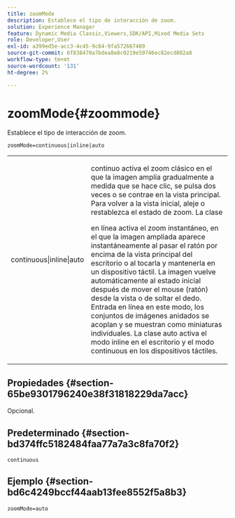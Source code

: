 ```yaml
---
title: zoomMode
description: Establece el tipo de interacción de zoom.
solution: Experience Manager
feature: Dynamic Media Classic,Viewers,SDK/API,Mixed Media Sets
role: Developer,User
exl-id: a399ed5e-acc3-4c45-9c84-9fa572667489
source-git-commit: 6f838470a7bdea8e8c0219e59746ec82ecd802a8
workflow-type: tm+mt
source-wordcount: '131'
ht-degree: 2%

---
```


# zoomMode{#zoommode}

Establece el tipo de interacción de zoom.

`zoomMode=continuous|inline|auto`

<table id="table_E314540D347D47699C04EB80D20C0721"> 
 <tbody> 
  <tr> 
   <td colname="col1"> <p> <span class="codeph"> continuous|inline|auto </span> </p> </td> 
   <td colname="col2"> <p> <span class="codeph"> continuo </span> activa el zoom clásico en el que la imagen amplía gradualmente a medida que se hace clic, se pulsa dos veces o se contrae en la vista principal. Para volver a la vista inicial, aleje o restablezca el estado de zoom. La clase </p> <p> <span class="codeph"> en línea </span> activa el zoom instantáneo, en el que la imagen ampliada aparece instantáneamente al pasar el ratón por encima de la vista principal del escritorio o al tocarla y mantenerla en un dispositivo táctil. La imagen vuelve automáticamente al estado inicial después de mover el mouse (ratón) desde la vista o de soltar el dedo. Entrada <span class="codeph"> en línea </span> en este modo, los conjuntos de imágenes anidados se acoplan y se muestran como miniaturas individuales. La clase <span class="codeph"> auto </span> activa el modo inline en el escritorio y el modo continuous en los dispositivos táctiles. </p> </td> 
  </tr> 
 </tbody> 
</table>

## Propiedades {#section-65be9301796240e38f31818229da7acc}

Opcional.

## Predeterminado {#section-bd374ffc5182484faa77a7a3c8fa70f2}

`continuous`

## Ejemplo {#section-bd6c4249bccf44aab13fee8552f5a8b3}

`zoomMode=auto`

